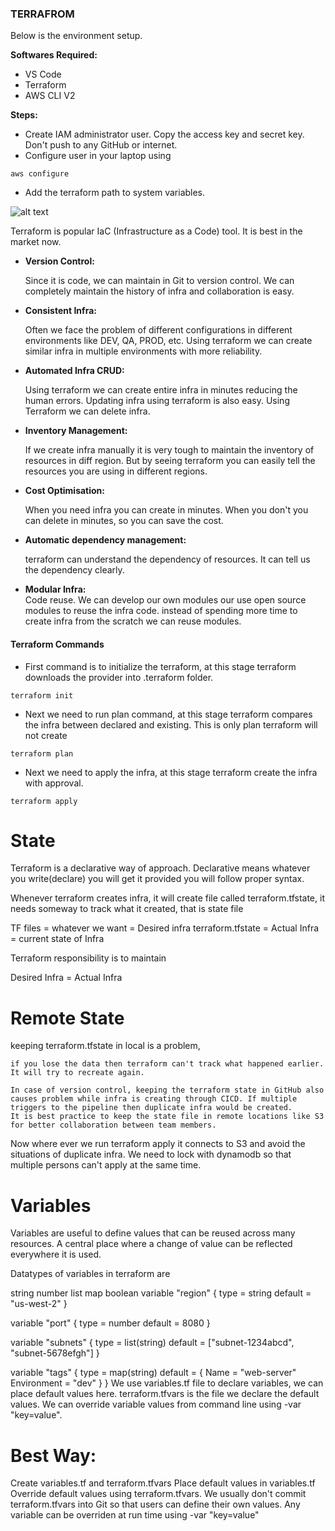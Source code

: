 ### TERRAFROM

Below is the environment setup.

**Softwares Required:**

* VS Code
* Terraform
* AWS CLI V2

**Steps:**

* Create IAM administrator user. Copy the access key and secret key. Don't push to any GitHub or internet.
* Configure user in your laptop using
```
aws configure
```
* Add the terraform path to system variables.

![alt text](terraform.jpg)


Terraform is popular IaC (Infrastructure as a Code) tool. It is best in the market now.

* **Version Control:** <br />

    Since it is code, we can maintain in Git to version control. We can completely maintain the history of infra and collaboration is easy.

* **Consistent Infra:** <br />

    Often we face the problem of different configurations in different environments like DEV, QA, PROD, etc. Using terraform we can create similar infra in multiple environments with more reliability.

* **Automated Infra CRUD:** <br />

    Using terraform we can create entire infra in minutes reducing the human errors.
    Updating infra using terraform is also easy.
    Using Terraform we can delete infra.

* **Inventory Management:** <br />

    If we create infra manually it is very tough to maintain the inventory of resources in diff region. But by seeing terraform you can easily tell the resources you are using in different regions.

* **Cost Optimisation:** <br />

    When you need infra you can create in minutes. When you don't you can delete in minutes, so you can save the cost.

* **Automatic dependency management:** <br />

    terraform can understand the dependency of resources. It can tell us the dependency clearly.

* **Modular Infra:** <br />
    Code reuse. We can develop our own modules our use open source modules to reuse the infra code. instead of spending more time to create infra from the scratch we can reuse modules.

#### Terraform Commands

* First command is to initialize the terraform, at this stage terraform downloads the provider into .terraform folder.

```
terraform init
```

* Next we need to run plan command, at this stage terraform compares the infra between declared and existing. This is only plan terraform will not create

```
terraform plan
```

* Next we need to apply the infra, at this stage terraform create the infra with approval.

```
terraform apply
```

# State
Terraform is a declarative way of approach. Declarative means whatever you write(declare) you will get it provided you will follow proper syntax.

Whenever terraform creates infra, it will create file called terraform.tfstate, it needs someway to track what it created, that is state file

TF files = whatever we want = Desired infra
terraform.tfstate = Actual Infra = current state of Infra

Terraform responsibility is to maintain

Desired Infra = Actual Infra

# Remote State
keeping terraform.tfstate in local is a problem,

    if you lose the data then terraform can't track what happened earlier. It will try to recreate again.

    In case of version control, keeping the terraform state in GitHub also causes problem while infra is creating through CICD. If multiple triggers to the pipeline then duplicate infra would be created.
    It is best practice to keep the state file in remote locations like S3 for better collaboration between team members.
Now where ever we run terraform apply it connects to S3 and avoid the situations of duplicate infra. We need to lock with dynamodb so that multiple persons can't apply at the same time.

# Variables
Variables are useful to define values that can be reused across many resources. A central place where a change of value can be reflected everywhere it is used.

Datatypes of variables in terraform are

string
number
list
map
boolean
variable "region" {
  type = string
  default = "us-west-2"
}

variable "port" {
  type = number
  default = 8080
}

variable "subnets" {
  type = list(string)
  default = ["subnet-1234abcd", "subnet-5678efgh"]
}

variable "tags" {
  type = map(string)
  default = {
    Name = "web-server"
    Environment = "dev"
  }
}
We use variables.tf file to declare variables, we can place default values here. terraform.tfvars is the file we declare the default values. We can override variable values from command line using -var "key=value".

# Best Way:
Create variables.tf and terraform.tfvars
    Place default values in variables.tf
    Override default values using terraform.tfvars. We usually don't commit terraform.tfvars into Git so that users can define their own values.
    Any variable can be overriden at run time using -var "key=value"